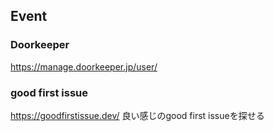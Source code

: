 ## Event
### Doorkeeper
https://manage.doorkeeper.jp/user/

### good first issue
https://goodfirstissue.dev/
良い感じのgood first issueを探せる
